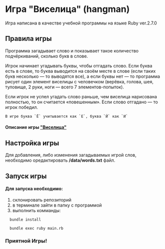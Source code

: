 # Игра "Виселица" (hangman)
Игра написана в качестве учебной программы  на языке Ruby ver.2.7.0
## Правила игры
Программа загадывает слово и показывает такое количество подчёркиваний, сколько букв в слове.

Игрок начинает угадывать буквы, чтобы отгадать слово. Если буква есть в слове, то буква выводится 
на своём месте в слове (если таких букв несколько — то выводятся все), а если буквы нет — то программа рисует 
один элемент виселицы с человечком (верёвка, голова, шея, туловище, 2 руки, ноги — всего 7 элементов-попыток).

Если игрок не успел угадать слово раньше, чем виселица нарисована полностью, то он считается «повешенным».
Если слово отгадано — то игрок победил.
```
В игре буква `Ё` учитывается как `Е`, буква `Й` как `И`
```
#### Описание игры ["Виселица"](https://ru.wikipedia.org/wiki/%D0%92%D0%B8%D1%81%D0%B5%D0%BB%D0%B8%D1%86%D0%B0_(%D0%B8%D0%B3%D1%80%D0%B0))
## Настройка игры
Для добавления, либо изменения загадываемых игрой слов, необходимо оредактировать **/data/words.txt** файл.

## Запуск игры
#### Для запуска необходимо:
1. склонировать репозиторий
2. в терминале зайти в папку с программой
3. выполнить комманды: 
```
  bundle install
```
```
  bundle exec ruby main.rb
```

### Приятной Игры!
